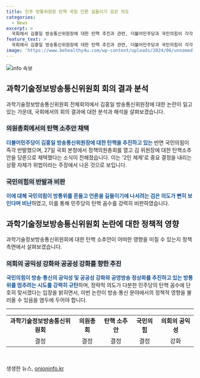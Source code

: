 ```yaml
---
title: 민주 방통위원장 탄핵 국힘 언론 길들이기 검은 의도
categories:
  - News
excerpt: >
  국회에서 김홍일 방송통신위원장에 대한 탄핵 추진과 관련, 더불어민주당과 국민의힘이 각각 입장을 밝힌 가운데 노종면 원내대변인이 김 위원장에 대한 직권남용을 이유로 탄핵안을 발의하고, 이에 국민의힘이 검은 의도가 뻔히 보인다며 반발했다. 이에 관련한 논평도 이어졌는데, 국민의힘은 민주당의 탄핵 꼼수를 비판하고 방통위의 공익성 강화를 주장했다.
feature_text: >
  국회에서 김홍일 방송통신위원장에 대한 탄핵 추진과 관련, 더불어민주당과 국민의힘이 각각 입장을 밝힌 가운데 노종면 원내대변인이 김 위원장에 대한 직권남용을 이유로 탄핵안을 발의하고, 이에 국민의힘이 검은 의도가 뻔히 보인다며 반발했다. 이에 관련한 논평도 이어졌는데, 국민의힘은 민주당의 탄핵 꼼수를 비판하고 방통위의 공익성 강화를 주장했다.
image: 'https://www.behealthy4u.com/wp-content/uploads/2024/06/unnamed-file.png'
---
```


<p><img src="https://www.behealthy4u.com/wp-content/uploads/2024/06/unnamed-file.png" alt="info 속보" /></p>

<h2 data-ke-size="size26">과학기술정보방송통신위원회 회의 결과 분석</h2>

<p data-ke-size="size16">과학기술정보방송통신위원회 전체회의에서 김홍일 방송통신위원장에 대한 논란이 일고 있는 가운데, 국회에서의 회의 결과에 대한 분석과 해석을 살펴보겠습니다.</p>

<h3><b><span style="background-color: #21538527;">의원총회에서의 탄핵 소추안 채택</span></b></h3>

<p><b><span style="color: #1a5490;">더불어민주당이 김홍일 방송통신위원장에 대한 탄핵을 추진하고 있는</span></b> 반면 국민의힘이 즉각 반발했으며, 27일 국회 본청에서 정책의원총회를 열고 김 위원장에 대한 탄핵소추안을 당론으로 채택했다는 소식이 전해졌습니다. 이는 '2인 체제'로 중요 결정을 내리는 상황 자체가 위법이라는 주장에서 나온 것으로 보입니다.</p>

<h3><b><span style="background-color: #21538527;">국민의힘의 반발과 비판</span></b></h3>

<p><b><span style="color: #1a5490;">이에 대해 국민의힘이 방통위를 흔들고 언론을 길들이기에 나서려는 검은 의도가 뻔히 보인다며 비난</span></b>하였고, 이를 통해 민주당의 탄핵 꼼수를 강력히 비판하였습니다.</p>

<h2 data-ke-size="size26">과학기술정보방송통신위원회 논란에 대한 정책적 영향</h2>

<p data-ke-size="size16">과학기술정보방송통신위원회에 대한 탄핵 소추안이 어떠한 영향을 미칠 수 있는지 정책 측면에서 살펴보겠습니다.</p>

<h3><b><span style="background-color: #21538527;">의회의 공익성 강화와 공공성 강화를 향한 추진</span></b></h3>

<p><b><span style="color: #1a5490;">국민의힘이 방송·통신의 공익성 및 공공성 강화와 공영방송 정상화를 추진하고 있는 방통위를 멈추려는 시도를 강력히 규탄</span></b>하며, 정략적 의도가 다분한 민주당의 탄핵 꼼수에 단호히 맞서겠다는 입장을 밝히면서, 이번 논란이 방송·통신 분야에서의 정책적 영향을 불러올 수 있음을 염두에 두어야 합니다.</p>

<hr>

<table>
    <tbody>
        <tr>
            <td style="text-align: center; height: 17px;"><b>과학기술정보방송통신위원회</b></td>
            <td style="text-align: center; height: 17px;"><b>의원총회</b></td>
            <td style="text-align: center; height: 17px;"><b>탄핵 소추안</b></td>
            <td style="text-align: center; height: 17px;"><b>국민의힘</b></td>
            <td style="text-align: center; height: 17px;"><b>의회의 공익성</b></td>
        </tr>
        <tr>
            <td style="text-align: center; height: 17px;">결정</td>
            <td style="text-align: center; height: 17px;">결정</td>
            <td style="text-align: center; height: 17px;">결정</td>
            <td style="text-align: center; height: 17px;">결정</td>
            <td style="text-align: center; height: 17px;">강화</td>
        </tr>
    </tbody>
</table>

<p data-ke-size="size16">&nbsp;</p>
생생한 뉴스, <a href="https://onioninfo.kr" rel="dofollow">onioninfo.kr</a>


